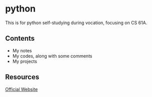 # python
This is for python self-studying during vocation, focusing on CS 61A.

## Contents
* My notes
* My codes, along with some comments
* My projects

## Resources
 [Official Website](https://cs61a.org/ "Visit the official website")
